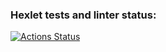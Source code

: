 ### Hexlet tests and linter status:
[![Actions Status](https://github.com/arny-tiger/devops-for-programmers-project-76/actions/workflows/hexlet-check.yml/badge.svg)](https://github.com/arny-tiger/devops-for-programmers-project-76/actions)